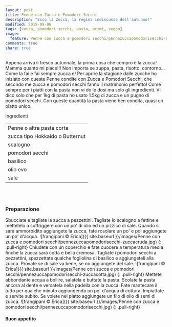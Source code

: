 ```yaml
---
layout: post
title: Penne con Zucca e Pomodori Secchi
description: "Ecco la Zucca, la regina indiscussa dell'autunno!"
modified: 2015-09-06
tags: [zucca, pomodori secchi, pasta, primi, vegan]
image:
  feature: Penne con zucca e pomodori secchi/pennezuccapomodorisecchi-header.jpg
comments: true
share: true
---
```


Appena arriva il fresco autunnale, la prima cosa che compro è la zucca! Mamma quanto mi piace!!! Non importa se zuppa, pasta, risotto, contorno... Come la fai e fai sempre zucca è! Per aprire la stagione dalle zucche ho iniziato con queste Penne condite con Zucca e Pomodori Secchi, che secondo me zucca e pomodori secchi fanno il matrimonio perfetto! Come sempre per i piatti con la pasta non vi do le dosi ma solo gli ingredienti. Vi dico solo che per 1kg di pasta ho usato 1.5kg di zucca e un pugno di pomodori secchi. Con queste quantità la pasta viene ben condita, quasi un piatto unico.


<div class="ingredients">
  <div class="ingredients-title">Ingredienti</div>
  <table>
    <tbody>
      <tr>
        <td>Penne o altra pasta corta</td>
      </tr>
      <tr>
        <td>zucca tipo Hokkaido o Butternut</td>
      </tr>
      <tr>
        <td>scalogno</td>
      </tr>
      <tr>
        <td>pomodori secchi</td>
      </tr>
      <tr>
        <td>basilico</td>
      </tr>
      <tr>
        <td>olio evo</td>
      </tr>
      <tr>
        <td>sale</td>
      </tr>
    </tbody>
  </table>
  <br></br>
</div>


<h3>
  <font color="grey">
    <i class="icon-cogs"></i>
  </font> Preparazione
</h3>

Sbucciate e tagliate la zucca a pezzettini. Tagliate lo scalogno a fettine e mettetelo a soffriggere con un po' di olio ed un pizzico di sale. Quando si sarà ammorbidito aggiungete la zucca, fate rosolare un po' e poi aggiungete un po' d'acqua.
![frangipani © Erica]({{ site.baseurl }}/images/Penne con zucca e pomodori secchi/pennezuccapomodorisecchi-zuccacruda.jpg)
{: .pull-right}
Chiudete con un coperchio e fate cuocere a temperatura media finché la zucca sarà cotta e bella cremosa. Tagliate i pomodori secchi a pezzettini, spezzettate qualche fogliolina di basilico e aggiungeteli alla zucca. Provate se di sale va bene, se no aggiungete del sale.
![frangipani © Erica]({{ site.baseurl }}/images/Penne con zucca e pomodori secchi/pennezuccapomodorisecchi-zuccacotta.jpg)
{: .pull-right}
Mettete abbondante acqua a bollire, salatela e buttate la pasta. Scolate la pasta ancora al dente e versatela nella padella con la zucca. Fate mantecare il tutto per qualche minuto aggiungendo un po' d'acqua di cottura. Impiattate e servite subito. Se volete nel piatto aggiungete un filo di olio di semi di zucca.
![frangipani © Erica]({{ site.baseurl }}/images/Penne con zucca e pomodori secchi/pennezuccapomodorisecchi.jpg)
{: .pull-right}

<h4>Buon appetito
  <font color="red">
    <i class="icon-smile"></i>
  </font>
</h4>
